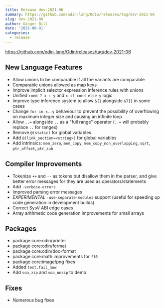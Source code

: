 ```yaml
---
title: Release dev-2021-06
summary: https://github.com/odin-lang/Odin/releases/tag/dev-2021-06
slug: dev-2021-06
author: Ginger Bill
date: '2021-06-01'
categories:
  - release
---
```


https://github.com/odin-lang/Odin/releases/tag/dev-2021-06

## New Language Features
* Allow unions to be comparable if all the variants are comparable
* Comparable unions allowed as map keys
* Improve implicit selector expression inference rules with unions
* Unified `cond ? x : y` and `x if cond else y` logic
* Improve type inference system to allow `&{}` alongside `&T{}` in some cases
* Change `for in x..y` behaviour to prevent the possibility of overflowing on maximum integer size and causing an infinite loop
* Allow `..=` alongside `..` as a "full range" operator (`..=` will probably replace `..` for ranges)
* Remove `@(static)` for global variables
* Add `@(link_section=<string>)` for global variables
* Add intrinsics: `mem_zero`, `mem_copy`, `mem_copy_non_overlapping`, `sqrt`, `ptr_offset`, `ptr_sub`

## Compiler Improvements
* Tokenize `++` and `--` as tokens but disallow them in the parser, and give better error messages for they are used as operators/statements
* Add `-verbose-errors`
* Improved parsing error messages
* *EXPERIMENTAL* `-use-separate-modules` support  (useful for speeding up code generation in development builds)
* Correct SysV ABI edge cases
* Array arithmetic code generation improvements for small arrays

## Packages
* package core:odin/printer
* package core:odin/format
* package core:odin/doc-format
* package core:math improvements for `f16`
* package core:image/png fixes
* Added `test.fail_now`
* Add `soa_zip` and `soa_unzip` to demo

## Fixes
* Numerous bug fixes